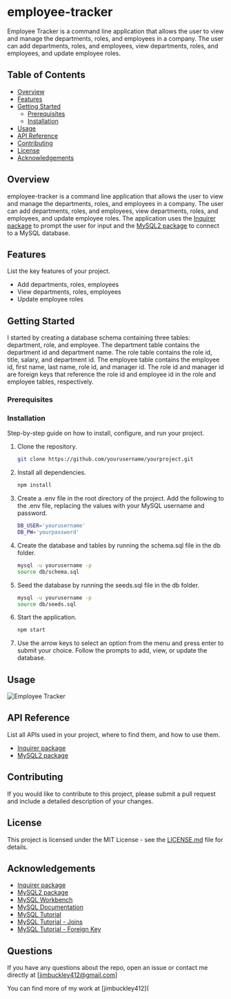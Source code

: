 # employee-tracker

Employee Tracker is a command line application that allows the user to view and manage the departments, roles, and employees in a company. The user can add departments, roles, and employees, view departments, roles, and employees, and update employee roles.

## Table of Contents

- [Overview](#overview)
- [Features](#features)
- [Getting Started](#getting-started)
  - [Prerequisites](#prerequisites)
  - [Installation](#installation)
- [Usage](#usage)
- [API Reference](#api-reference)
- [Contributing](#contributing)
- [License](#license)
- [Acknowledgements](#acknowledgements)

## Overview

employee-tracker is a command line application that allows the user to view and manage the departments, roles, and employees in a company. The user can add departments, roles, and employees, view departments, roles, and employees, and update employee roles. The application uses the [Inquirer package](https://www.npmjs.com/package/inquirer) to prompt the user for input and the [MySQL2 package](https://www.npmjs.com/package/mysql2) to connect to a MySQL database.

## Features

List the key features of your project.

- Add departments, roles, employees
- View departments, roles, employees
- Update employee roles

## Getting Started

I started by creating a database schema containing three tables: department, role, and employee. The department table contains the department id and department name. The role table contains the role id, title, salary, and department id. The employee table contains the employee id, first name, last name, role id, and manager id. The role id and manager id are foreign keys that reference the role id and employee id in the role and employee tables, respectively.

### Prerequisites



### Installation

Step-by-step guide on how to install, configure, and run your project.

1. Clone the repository.
   ```bash
   git clone https://github.com/yourusername/yourproject.git
    ```
2. Install all dependencies.
    ```bash
    npm install
    ```
3. Create a .env file in the root directory of the project. Add the following to the .env file, replacing the values with your MySQL username and password.
    ```bash
    DB_USER='yourusername'
    DB_PW='yourpassword'
    ```
4. Create the database and tables by running the schema.sql file in the db folder.
    ```bash
    mysql -u yourusername -p
    source db/schema.sql
    ```
5. Seed the database by running the seeds.sql file in the db folder.
    ```bash
    mysql -u yourusername -p
    source db/seeds.sql
    ```
6. Start the application.
    ```bash
    npm start
    ```
7. Use the arrow keys to select an option from the menu and press enter to submit your choice. Follow the prompts to add, view, or update the database.

## Usage

![Employee Tracker](./assets/images/employee-tracker.gif)

## API Reference

List all APIs used in your project, where to find them, and how to use them.

- [Inquirer package](https://www.npmjs.com/package/inquirer)
- [MySQL2 package](https://www.npmjs.com/package/mysql2)

## Contributing

If you would like to contribute to this project, please submit a pull request and include a detailed description of your changes.

## License

This project is licensed under the MIT License - see the [LICENSE.md](LICENSE.md) file for details.

## Acknowledgements

- [Inquirer package](https://www.npmjs.com/package/inquirer)
- [MySQL2 package](https://www.npmjs.com/package/mysql2)
- [MySQL Workbench](https://www.mysql.com/products/workbench/)
- [MySQL Documentation](https://dev.mysql.com/doc/)
- [MySQL Tutorial](https://www.mysqltutorial.org/)
- [MySQL Tutorial - Joins](https://www.mysqltutorial.org/mysql-join/)
- [MySQL Tutorial - Foreign Key](https://www.mysqltutorial.org/mysql-foreign-key/)

## Questions

If you have any questions about the repo, open an issue or contact me directly at [jimbuckley412@gmail.com]

You can find more of my work at [jimbuckley412](
